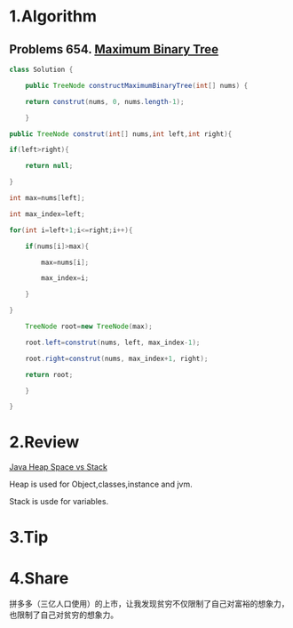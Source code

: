 # 1.Algorithm

## Problems 654.   [Maximum Binary Tree](https://leetcode.com/problems/maximum-binary-tree/description/)

```java
class Solution {

    public TreeNode constructMaximumBinaryTree(int[] nums) {

	return construt(nums, 0, nums.length-1);

	}

public TreeNode construt(int[] nums,int left,int right){

if(left>right){

	return null;

}

int max=nums[left];

int max_index=left;

for(int i=left+1;i<=right;i++){

	if(nums[i]>max){

		max=nums[i];

		max_index=i;

	}

}

	TreeNode root=new TreeNode(max);

	root.left=construt(nums, left, max_index-1);

	root.right=construt(nums, max_index+1, right);

	return root;

	}

}
```





# 2.Review

[Java Heap Space vs Stack](https://www.journaldev.com/4098/java-heap-space-vs-stack-memory)

Heap is used for Object,classes,instance and jvm.

Stack is usde for variables.

# 3.Tip



# 4.Share

拼多多（三亿人口使用）的上市，让我发现贫穷不仅限制了自己对富裕的想象力，也限制了自己对贫穷的想象力。